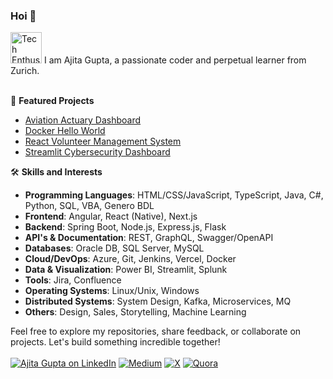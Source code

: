 ### Hoi 👋

<img src="https://github.com/user-attachments/assets/f3891e4a-7d5e-4ea4-ad71-2f4714aa67d4" alt="Tech Enthusiast" width="50" height="50">
I am Ajita Gupta, a passionate coder and perpetual learner from Zurich.
<br><br>

🚀 **Featured Projects**
<br>

- [Aviation Actuary Dashboard](https://github.com/ajitagupta/streamlit-aviation-dashboard)
- [Docker Hello World](https://github.com/ajitagupta/hello-docker)
- [React Volunteer Management System](https://github.com/ajitagupta/react-volunteer-management-system)
- [Streamlit Cybersecurity Dashboard](https://github.com/ajitagupta/streamlit-cybersecurity-dashboard)

🛠️ **Skills and Interests**
<br>
- **Programming Languages**: HTML/CSS/JavaScript, TypeScript, Java, C#, Python, SQL, VBA, Genero BDL
- **Frontend**: Angular, React (Native), Next.js
- **Backend**: Spring Boot, Node.js, Express.js, Flask
- **API's & Documentation**: REST, GraphQL, Swagger/OpenAPI
- **Databases**: Oracle DB, SQL Server, MySQL
- **Cloud/DevOps**: Azure, Git, Jenkins, Vercel, Docker
- **Data & Visualization**: Power BI, Streamlit, Splunk
- **Tools**: Jira, Confluence
- **Operating Systems**: Linux/Unix, Windows
- **Distributed Systems**: System Design, Kafka, Microservices, MQ
- **Others**: Design, Sales, Storytelling, Machine Learning

Feel free to explore my repositories, share feedback, or collaborate on projects. Let's build something incredible together!
<br><br>
[![Ajita Gupta on LinkedIn](https://img.shields.io/badge/LinkedIn-0077B5?style=for-the-badge&logo=linkedin&logoColor=white)](https://www.linkedin.com/in/ajita-gupta-430900109/)
[![Medium](https://img.shields.io/badge/Medium-12100E?style=for-the-badge&logo=medium&logoColor=white)](https://medium.com/@ajita-gupta)
[![X](https://img.shields.io/badge/X-%23000000.svg?style=for-the-badge&logo=X&logoColor=white)](https://x.com/AjitaOnX)
[![Quora](https://img.shields.io/badge/Quora-%23B92B27.svg?style=for-the-badge&logo=Quora&logoColor=white)](https://www.quora.com/profile/Ajita-Gupta-19)


<!--
**ajitagupta/ajitagupta** is a ✨ _special_ ✨ repository because its `README.md` (this file) appears on your GitHub profile.


More ideas up and about me:

- 🔭 I last wrote a [streamlit dashboard](https://github.com/ajitagupta/streamlit-cybersecurity-dashboard)
- 🌱 I’m currently learning azure, c#, .net
- 👯 I’m looking to collaborate on anything
- 🤔 I’m looking for help with the UI/UX design
- 💬 Ask me about Java, python, full-stack, computer science, linux
- 📫 How to reach me: LinkedIn
- 😄 Pronouns: she
- ⚡ Fun fact: I love to play
-->
